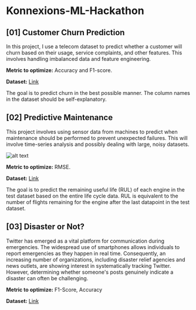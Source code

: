 # Konnexions-ML-Hackathon

## [01] Customer Churn Prediction

In this project, I use a telecom dataset to predict whether a customer will churn based on their usage, service complaints, and other features. This involves handling imbalanced data and feature engineering.

**Metric to optimize:** Accuracy and F1-score.

**Dataset:** [Link](https://github.com/ABHIJEET-KUMAR-XdYZg/Konnexions-ML-Hackathon/tree/main/dataset)

The goal is to predict churn in the best possible manner. The column names in the dataset should be self-explanatory.

## [02] Predictive Maintenance

This project involves using sensor data from machines to predict when maintenance should be performed to prevent unexpected failures. This will involve time-series analysis and possibly dealing with large, noisy datasets.

![alt text](https://annimukherjee.notion.site/signed/https%3A%2F%2Fprod-files-secure.s3.us-west-2.amazonaws.com%2Ff0b8500e-ad88-491f-98be-436e9e38a887%2F2b593013-780b-4ce6-92c5-148715a4842a%2FUntitled.png?table=block&id=6fa9b74d-cba9-4b69-84bb-f284ec17cc00&spaceId=f0b8500e-ad88-491f-98be-436e9e38a887&name=Untitled.png&cache=v2)

**Metric to optimize:** RMSE.

**Dataset:** [Link](https://drive.google.com/drive/folders/1TVgow_mdKvINADFW326Anlarvl7XzlVR?usp=drive_link)

The goal is to predict the remaining useful life (RUL) of each engine in the test dataset based on the entire life cycle data. RUL is equivalent to the number of flights remaining for the engine after the last datapoint in the test dataset.

## [03] Disaster or Not?

Twitter has emerged as a vital platform for communication during emergencies. The widespread use of smartphones allows individuals to report emergencies as they happen in real time. Consequently, an increasing number of organizations, including disaster relief agencies and news outlets, are showing interest in systematically tracking Twitter. However, determining whether someone's posts genuinely indicate a disaster can often be challenging.

**Metric to optimize:** F1-Score, Accuracy

**Dataset:** [Link](https://drive.google.com/drive/folders/1TVgow_mdKvINADFW326Anlarvl7XzlVR?usp=drive_link)
